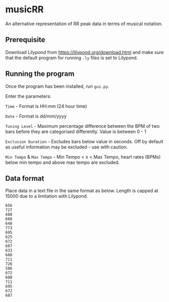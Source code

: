 # musicRR

An alternative representation of RR peak data in terms of musical notation.

## Prerequisite

Download Lilypond from https://lilypond.org/download.html and make sure that the default program for running `.ly` files is set to Lilypond.

## Running the program

Once the program has been installed, run `gui.py`.

Enter the parameters:

`Time` - Format is HH:mm (24 hour time)

`Date` - Format is dd/mm/yyyy

`Tuning Level` - Maximum percentage difference between the BPM of two bars before they are categorised differently. Value is between 0 - 1

`Exclusion Duration` - Excludes bars below value in seconds. Off by default as useful information may be excluded - use with caution.

`Min Tempo` & `Max Tempo` - Min Tempo < x < Max Tempo, heart rates (BPMs) below min tempo and above max tempo are excluded.

## Data format

Place data in a text file in the same format as below. Length is capped at 15000 due to a limitation with Lilypond.

```
656
727
688
688
648
773
695
625
672
687
633
688
711
726
586
672
680
711
695
672
687
```
